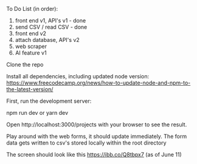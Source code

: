 To Do List (in order):<br/>

1. front end v1, API's v1 - done<br/>
2. send CSV / read CSV - done <br/>
3. front end v2 <br/>
4. attach database, API's v2 <br/>
5. web scraper <br/>
6. AI feature v1 <br/>


Clone the repo

Install all dependencies, including updated node version: https://www.freecodecamp.org/news/how-to-update-node-and-npm-to-the-latest-version/


First, run the development server:

npm run dev
or
yarn dev

Open http://localhost:3000/projects with your browser to see the result.

Play around with the web forms, it should update immediately. The form data gets written to csv's stored locally within the root directory

The screen should look like this https://ibb.co/Q8tbpx7 (as of June 11)
